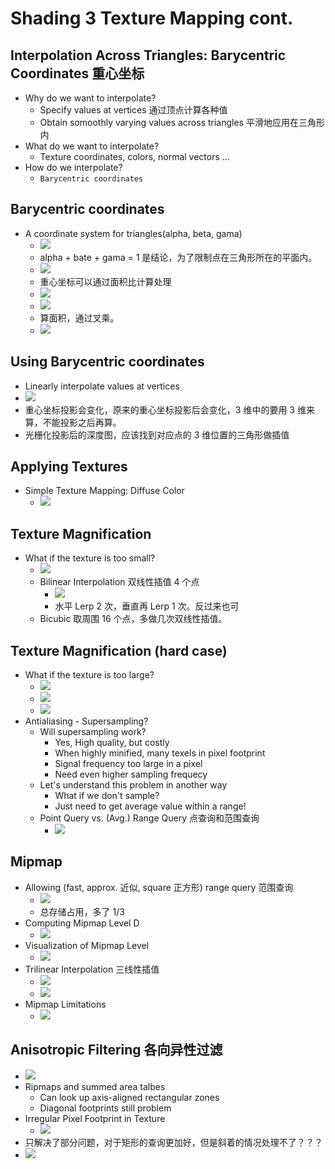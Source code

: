 # Shading 3 Texture Mapping cont.

## Interpolation Across Triangles: Barycentric Coordinates 重心坐标
* Why do we want to interpolate?
  * Specify values at vertices 通过顶点计算各种值
  * Obtain somoothly varying values across triangles 平滑地应用在三角形内
* What do we want to interpolate?
  * Texture coordinates, colors, normal vectors ...
* How do we interpolate?
  * `Barycentric coordinates`
  
## Barycentric coordinates
* A coordinate system for triangles(alpha, beta, gama)
  * ![](Media/着色_插值_高级纹理映射/2021-02-08-15-45-34.png)
  * alpha + bate + gama = 1 是结论，为了限制点在三角形所在的平面内。
  * ![](Media/着色_插值_高级纹理映射/2021-02-08-15-47-21.png)
  * 重心坐标可以通过面积比计算处理
  * ![](Media/着色_插值_高级纹理映射/2021-02-08-15-49-43.png)
  * ![](Media/着色_插值_高级纹理映射/2021-02-08-15-50-53.png)
  * 算面积，通过叉乘。
  * ![](Media/着色_插值_高级纹理映射/2021-02-08-15-52-14.png)

## Using Barycentric coordinates
* Linearly interpolate values at vertices
* ![](Media/着色_插值_高级纹理映射/2021-02-08-15-53-51.png)
* 重心坐标投影会变化，原来的重心坐标投影后会变化，3 维中的要用 3 维来算，不能投影之后再算。
* 光栅化投影后的深度图，应该找到对应点的 3 维位置的三角形做插值

## Applying Textures
* Simple Texture Mapping: Diffuse Color
  * ![](Media/着色_插值_高级纹理映射/2021-02-08-16-03-04.png)

## Texture Magnification
* What if the texture is too small?
  * ![](Media/着色_插值_高级纹理映射/2021-02-08-16-05-12.png)
  * Bilinear Interpolation 双线性插值 4 个点
    * ![](Media/着色_插值_高级纹理映射/2021-02-08-16-07-53.png)
    * 水平 Lerp 2 次，垂直再 Lerp 1 次。反过来也可
  * Bicubic 取周围 16 个点，多做几次双线性插值。
  
## Texture Magnification (hard case)
* What if the texture is too large?
  * ![](Media/着色_插值_高级纹理映射/2021-02-08-16-40-19.png)
  * ![](Media/着色_插值_高级纹理映射/2021-02-08-16-43-21.png)
  * ![](Media/着色_插值_高级纹理映射/2021-02-08-16-44-04.png)
* Antialiasing - Supersampling?
  * Will supersampling work?
    * Yes, High quality, but costly
    * When highly minified, many texels in pixel footprint
    * Signal frequency too large in a pixel
    * Need even higher sampling frequecy
  * Let's understand this problem in another way
    * What if we don't sample?
    * Just need to get average value within a range!
  * Point Query vs. (Avg.) Range Query 点查询和范围查询
    * ![](Media/着色_插值_高级纹理映射/2021-02-08-16-47-45.png)

## Mipmap
* Allowing (fast, approx. 近似, square 正方形) range query 范围查询
  * ![](Media/着色_插值_高级纹理映射/2021-02-08-16-57-28.png)
  * 总存储占用，多了 1/3
* Computing Mipmap Level D
  * ![](Media/着色_插值_高级纹理映射/2021-02-08-17-03-19.png)
* Visualization of Mipmap Level
  * ![](Media/着色_插值_高级纹理映射/2021-02-08-17-07-46.png)
* Trilinear Interpolation 三线性插值
  * ![](Media/着色_插值_高级纹理映射/2021-02-08-17-09-43.png)
  * ![](Media/着色_插值_高级纹理映射/2021-02-08-17-12-28.png)
* Mipmap Limitations
  * ![](Media/着色_插值_高级纹理映射/2021-02-08-17-13-22.png)

## Anisotropic Filtering 各向异性过滤
* ![](Media/着色_插值_高级纹理映射/2021-02-08-17-13-51.png)
* Ripmaps and summed area talbes
  * Can look up axis-aligned rectangular zones
  * Diagonal footprints still problem
* Irregular Pixel Footprint in Texture
  * ![](Media/着色_插值_高级纹理映射/2021-02-08-17-17-33.png)
* 只解决了部分问题，对于矩形的查询更加好，但是斜着的情况处理不了？？？
* ![](Media/着色_插值_高级纹理映射/2021-02-08-17-19-39.png)
  
